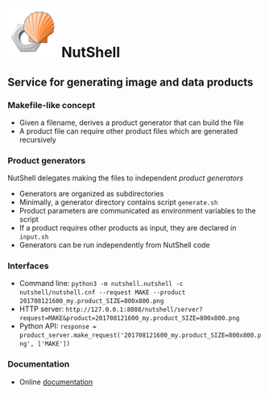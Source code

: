 # ![NutShell cover](./img/nutshell-logo-small.png) NutShell
## Service for generating image and data products

### Makefile-like concept
* Given a filename, derives a product generator that can build the file
* A product file can require other product files which are generated recursively

### Product generators

NutShell delegates making the files to independent _product generators_
* Generators are organized as subdirectories
* Minimally, a generator directory contains script `generate.sh`
* Product parameters are communicated as environment variables to the script
* If a product requires other products as input, they are declared in `input.sh`
* Generators can be run independently from NutShell code

### Interfaces

* Command line:
`python3 -m nutshell.nutshell -c nutshell/nutshell.cnf --request MAKE --product 201708121600_my.product_SIZE=800x800.png`
* HTTP server:
`http://127.0.0.1:8088/nutshell/server?request=MAKE&product=201708121600_my.product_SIZE=800x800.png`
* Python API:
`response = product_server.make_request('201708121600_my.product_SIZE=800x800.png', ['MAKE'])`

### Documentation

* Online [documentation](https://fmidev.github.io/nutshell/)
